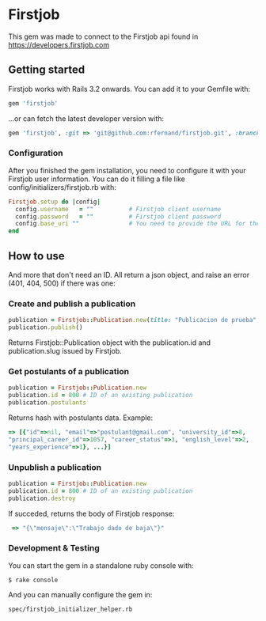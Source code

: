 # Firstjob

This gem was made to connect to the Firstjob api found in https://developers.firstjob.com 

## Getting started

Firstjob works with Rails 3.2 onwards. You can add it to your Gemfile with:

```ruby
gem 'firstjob'
```

...or can fetch the latest developer version with:

```ruby
gem 'firstjob', :git => 'git@github.com:rfernand/firstjob.git', :branch => 'master'
```
### Configuration

After you finished the gem installation, you need to configure it with your Firstjob user information. You can do it filling a file like config/initializers/firstjob.rb with:

```ruby
Firstjob.setup do |config|
  config.username   = ""          # Firstjob client username
  config.password   = ""          # Firstjob client password
  config.base_uri ""              # You need to provide the URL for the endpoint of the Firstjob API
end
```
## How to use


And more that don't need an ID. All return a json object, and raise an error (401, 404, 500) if there was one:
### Create and publish a publication
```ruby
publication = Firstjob::Publication.new(title: "Publicacion de prueba", description: "Test", looking_for_id: 1, career_status_id: 1, excel_level_id: 2, english_level_id: 2, universities_ids: [1,2], careers_ids: [1, 6])
publication.publish()
```
Returns Firstjob::Publication object with the publication.id and publication.slug issued by Firstjob.

### Get postulants of a publication
```ruby
publication = Firstjob::Publication.new
publication.id = 800 # ID of an existing publication
publication.postulants
```
Returns hash with postulants data. Example:
```ruby
=> [{"id"=>nil, "email"=>"postulant@gmail.com", "university_id"=>8,
"principal_career_id"=>1057, "career_status"=>3, "english_level"=>2,
"years_experience"=>1}, ...}]
```
### Unpublish a publication
```ruby
publication = Firstjob::Publication.new
publication.id = 800 # ID of an existing publication
publication.destroy
```
If succeded, returns the body of Firstjob response:
```ruby
 => "{\"mensaje\":\"Trabajo dado de baja\"}"
```

### Development & Testing
You can start the gem in a standalone ruby console with:
```
$ rake console
```

And you can manually configure the gem in:
```
spec/firstjob_initializer_helper.rb
```
